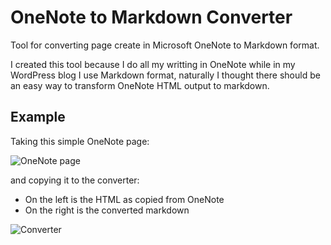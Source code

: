 OneNote to Markdown Converter
========================

Tool for converting page create in Microsoft OneNote to Markdown format.

I created this tool because I do all my writting in OneNote while in my WordPress blog I use Markdown format, 
naturally I thought there should be an easy way to transform OneNote HTML output to markdown.

## Example

Taking this simple OneNote page:

![OneNote page](https://raw.githubusercontent.com/ArthurHub/OnenoteMarkdownConverter/master/img1.png)

and copying it to the converter:
* On the left is the HTML as copied from OneNote
* On the right is the converted markdown

![Converter](https://raw.githubusercontent.com/ArthurHub/OnenoteMarkdownConverter/master/img2.png)
